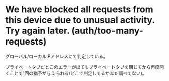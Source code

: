 # We have blocked all requests from this device due to unusual activity. Try again later. (auth/too-many-requests)
グローバル/ローカルIPアドレスにて判定している。

プライベートタブだとこのエラーが出てもプライベートタブを閉じてから再度開くことで1回の猶予が与えられる(どこで判定してるかまだ調べてない)。

